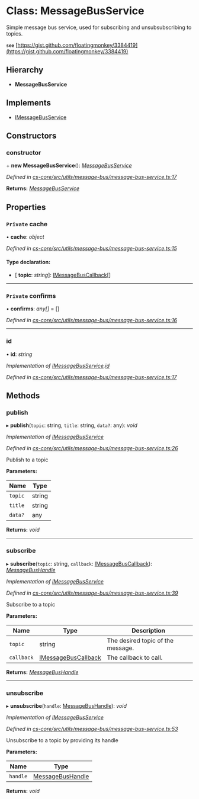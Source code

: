# Class: MessageBusService

Simple message bus service, used for subscribing and unsubsubscribing to topics.

**`see`** [https://gist.github.com/floatingmonkey/3384419](https://gist.github.com/floatingmonkey/3384419)

## Hierarchy

* **MessageBusService**

## Implements

* [IMessageBusService](../interfaces/_cs_core_src_utils_message_bus_message_bus_service_.imessagebusservice.md)

## Constructors

###  constructor

\+ **new MessageBusService**(): *[MessageBusService](_cs_core_src_utils_message_bus_message_bus_service_.messagebusservice.md)*

*Defined in [cs-core/src/utils/message-bus/message-bus-service.ts:17](https://github.com/RichardHovenkamp/csnext/blob/872f0bfe/packages/cs-core/src/utils/message-bus/message-bus-service.ts#L17)*

**Returns:** *[MessageBusService](_cs_core_src_utils_message_bus_message_bus_service_.messagebusservice.md)*

## Properties

### `Private` cache

• **cache**: *object*

*Defined in [cs-core/src/utils/message-bus/message-bus-service.ts:15](https://github.com/RichardHovenkamp/csnext/blob/872f0bfe/packages/cs-core/src/utils/message-bus/message-bus-service.ts#L15)*

#### Type declaration:

* \[ **topic**: *string*\]: [IMessageBusCallback](../interfaces/_cs_core_src_utils_message_bus_message_bus_handle_.imessagebuscallback.md)[]

___

### `Private` confirms

• **confirms**: *any[]* =  []

*Defined in [cs-core/src/utils/message-bus/message-bus-service.ts:16](https://github.com/RichardHovenkamp/csnext/blob/872f0bfe/packages/cs-core/src/utils/message-bus/message-bus-service.ts#L16)*

___

###  id

• **id**: *string*

*Implementation of [IMessageBusService](../interfaces/_cs_core_src_utils_message_bus_message_bus_service_.imessagebusservice.md).[id](../interfaces/_cs_core_src_utils_message_bus_message_bus_service_.imessagebusservice.md#id)*

*Defined in [cs-core/src/utils/message-bus/message-bus-service.ts:17](https://github.com/RichardHovenkamp/csnext/blob/872f0bfe/packages/cs-core/src/utils/message-bus/message-bus-service.ts#L17)*

## Methods

###  publish

▸ **publish**(`topic`: string, `title`: string, `data?`: any): *void*

*Implementation of [IMessageBusService](../interfaces/_cs_core_src_utils_message_bus_message_bus_service_.imessagebusservice.md)*

*Defined in [cs-core/src/utils/message-bus/message-bus-service.ts:26](https://github.com/RichardHovenkamp/csnext/blob/872f0bfe/packages/cs-core/src/utils/message-bus/message-bus-service.ts#L26)*

Publish to a topic

**Parameters:**

Name | Type |
------ | ------ |
`topic` | string |
`title` | string |
`data?` | any |

**Returns:** *void*

___

###  subscribe

▸ **subscribe**(`topic`: string, `callback`: [IMessageBusCallback](../interfaces/_cs_core_src_utils_message_bus_message_bus_handle_.imessagebuscallback.md)): *[MessageBusHandle](_cs_core_src_utils_message_bus_message_bus_handle_.messagebushandle.md)*

*Implementation of [IMessageBusService](../interfaces/_cs_core_src_utils_message_bus_message_bus_service_.imessagebusservice.md)*

*Defined in [cs-core/src/utils/message-bus/message-bus-service.ts:39](https://github.com/RichardHovenkamp/csnext/blob/872f0bfe/packages/cs-core/src/utils/message-bus/message-bus-service.ts#L39)*

Subscribe to a topic

**Parameters:**

Name | Type | Description |
------ | ------ | ------ |
`topic` | string | The desired topic of the message. |
`callback` | [IMessageBusCallback](../interfaces/_cs_core_src_utils_message_bus_message_bus_handle_.imessagebuscallback.md) | The callback to call.  |

**Returns:** *[MessageBusHandle](_cs_core_src_utils_message_bus_message_bus_handle_.messagebushandle.md)*

___

###  unsubscribe

▸ **unsubscribe**(`handle`: [MessageBusHandle](_cs_core_src_utils_message_bus_message_bus_handle_.messagebushandle.md)): *void*

*Implementation of [IMessageBusService](../interfaces/_cs_core_src_utils_message_bus_message_bus_service_.imessagebusservice.md)*

*Defined in [cs-core/src/utils/message-bus/message-bus-service.ts:53](https://github.com/RichardHovenkamp/csnext/blob/872f0bfe/packages/cs-core/src/utils/message-bus/message-bus-service.ts#L53)*

Unsubscribe to a topic by providing its handle

**Parameters:**

Name | Type |
------ | ------ |
`handle` | [MessageBusHandle](_cs_core_src_utils_message_bus_message_bus_handle_.messagebushandle.md) |

**Returns:** *void*
